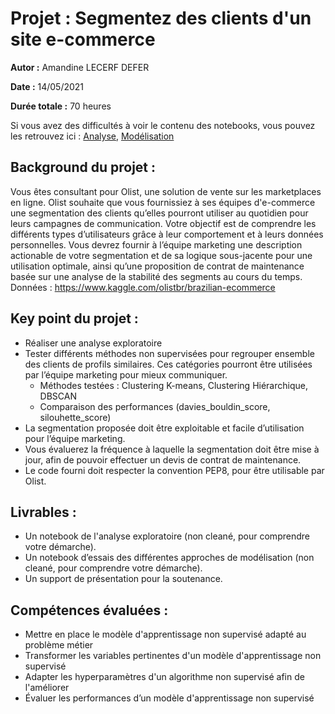 # Projet : Segmentez des clients d'un site e-commerce

**Autor :** Amandine LECERF DEFER

**Date :** 14/05/2021

**Durée totale :** 70 heures

Si vous avez des difficultés à voir le contenu des notebooks, vous pouvez les retrouvez ici :
[Analyse](https://nbviewer.org/github/AmandineLecerfDefer/RNCP_DS_OC_P5_Segmentez_des_clients_d-un_site_e-commerce/blob/main/POLIST_01_notebookanalyse.ipynb),
[Modélisation](https://nbviewer.org/github/AmandineLecerfDefer/RNCP_DS_OC_P5_Segmentez_des_clients_d-un_site_e-commerce/blob/main/POLIST_02_notebookmodelisation.ipynb)

## Background du projet :
Vous êtes consultant pour Olist, une solution de vente sur les marketplaces en ligne.
Olist souhaite que vous fournissiez à ses équipes d'e-commerce une segmentation des clients qu’elles pourront utiliser au quotidien pour leurs campagnes de communication.
Votre objectif est de comprendre les différents types d’utilisateurs grâce à leur comportement et à leurs données personnelles.
Vous devrez fournir à l’équipe marketing une description actionable de votre segmentation et de sa logique sous-jacente pour une utilisation optimale, ainsi qu’une proposition de contrat de maintenance basée sur une analyse de la stabilité des segments au cours du temps.
Données : https://www.kaggle.com/olistbr/brazilian-ecommerce




## Key point du projet :
- Réaliser une analyse exploratoire
- Tester différents méthodes non supervisées pour regrouper ensemble des clients de profils similaires. Ces catégories pourront être utilisées par l’équipe marketing pour mieux communiquer.
    - Méthodes testées : Clustering K-means, Clustering Hiérarchique, DBSCAN
    - Comparaison des performances (davies_bouldin_score, silouhette_score)
- La segmentation proposée doit être exploitable et facile d’utilisation pour l’équipe marketing.
- Vous évaluerez la fréquence à laquelle la segmentation doit être mise à jour, afin de pouvoir effectuer un devis de contrat de maintenance.
- Le code fourni doit respecter la convention PEP8, pour être utilisable par Olist.


## Livrables :
- Un notebook de l'analyse exploratoire (non cleané, pour comprendre votre démarche).
- Un notebook d’essais des différentes approches de modélisation (non cleané, pour comprendre votre démarche).
- Un support de présentation pour la soutenance.


## Compétences évaluées :
- Mettre en place le modèle d'apprentissage non supervisé adapté au problème métier
- Transformer les variables pertinentes d'un modèle d'apprentissage non supervisé
- Adapter les hyperparamètres d'un algorithme non supervisé afin de l'améliorer
- Évaluer les performances d’un modèle d'apprentissage non supervisé
